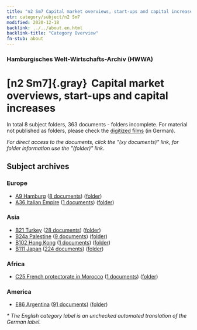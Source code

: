 ```yaml
---
title: "n2 Sm7 Capital market overviews, start-ups and capital increases"
etr: category/subject/n2 Sm7
modified: 2020-12-18
backlink: ../../about.en.html
backlink-title: "Category Overview"
fn-stub: about
---
```


### Hamburgisches Welt-Wirtschafts-Archiv (HWWA)
# [n2 Sm7]{.gray}&#8201; Capital market overviews, start-ups and capital increases&#160; 





In total 8 subject folders, 363 documents - folders incomplete.
For material not published as folders, please check the [digitized films](/film/h1_sh) (in German).

_For direct access to the documents, click the "(xy documents)" link, for folder information use the "(folder)" link._

## Subject archives



### Europe

- [A9 Hamburg](../../../geo/about.en.html#A9) (<a href="https://dfg-viewer.de/show/?tx_dlf[id]=https://pm20.zbw.eu/mets/sh/1409xx/140905/1449xx/144979/public.mets.en.xml" target="_blank">8 documents</a>) ([folder](http://purl.org/pressemappe20/folder/sh/140905,144979))
- [A36 Italian Empire](../../../geo/about.en.html#A36) (<a href="https://dfg-viewer.de/show/?tx_dlf[id]=https://pm20.zbw.eu/mets/sh/1410xx/141012/1449xx/144979/public.mets.en.xml" target="_blank">1 documents</a>) ([folder](http://purl.org/pressemappe20/folder/sh/141012,144979))

### Asia

- [B21 Turkey](../../../geo/about.en.html#B21) (<a href="https://dfg-viewer.de/show/?tx_dlf[id]=https://pm20.zbw.eu/mets/sh/1411xx/141111/1449xx/144979/public.mets.en.xml" target="_blank">28 documents</a>) ([folder](http://purl.org/pressemappe20/folder/sh/141111,144979))
- [B24a Palestine](../../../geo/about.en.html#B24a) (<a href="https://dfg-viewer.de/show/?tx_dlf[id]=https://pm20.zbw.eu/mets/sh/1411xx/141115/1449xx/144979/public.mets.en.xml" target="_blank">9 documents</a>) ([folder](http://purl.org/pressemappe20/folder/sh/141115,144979))
- [B102 Hong Kong](../../../geo/about.en.html#B102) (<a href="https://dfg-viewer.de/show/?tx_dlf[id]=https://pm20.zbw.eu/mets/sh/1412xx/141268/1449xx/144979/public.mets.en.xml" target="_blank">1 documents</a>) ([folder](http://purl.org/pressemappe20/folder/sh/141268,144979))
- [B111 Japan](../../../geo/about.en.html#B111) (<a href="https://dfg-viewer.de/show/?tx_dlf[id]=https://pm20.zbw.eu/mets/sh/1412xx/141272/1449xx/144979/public.mets.en.xml" target="_blank">224 documents</a>) ([folder](http://purl.org/pressemappe20/folder/sh/141272,144979))

### Africa

- [C25 French protectorate in Morocco](../../../geo/about.en.html#C25) (<a href="https://dfg-viewer.de/show/?tx_dlf[id]=https://pm20.zbw.eu/mets/sh/1413xx/141358/1449xx/144979/public.mets.en.xml" target="_blank">1 documents</a>) ([folder](http://purl.org/pressemappe20/folder/sh/141358,144979))

### America

- [E86 Argentina](../../../geo/about.en.html#E86) (<a href="https://dfg-viewer.de/show/?tx_dlf[id]=https://pm20.zbw.eu/mets/sh/1416xx/141692/1449xx/144979/public.mets.en.xml" target="_blank">91 documents</a>) ([folder](http://purl.org/pressemappe20/folder/sh/141692,144979))


_* The English category label is an unchecked automated translation of the German label._

